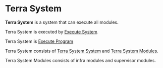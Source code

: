 # **Terra System**


**Terra System** is a system that can execute all modules.



Terra System is executed by [Execute System](../Execute/ExecuteSystem/a.md).




Terra System is [Execute Program](../Execute/ExecuteProgram/a.md)




Terra System consists of [Terra System System](System/a.md) and [Terra System Modules](Modules/a.md).


Terra System Modules consists of infra modules and supervisor modules.